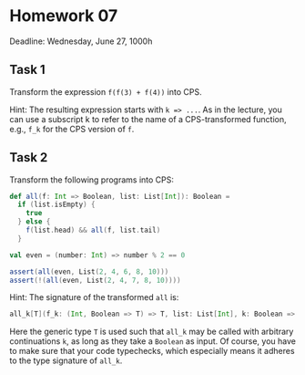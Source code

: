 # Homework 07

Deadline: Wednesday, June 27, 1000h

## Task 1

Transform the expression `f(f(3) + f(4))` into CPS.

Hint: The resulting expression starts with `k => ...`.
As in the lecture, you can use a subscript k to refer to the name of a CPS-transformed function, e.g., `f_k` for the CPS version of `f`.

## Task 2

Transform the following programs into CPS:

```scala
def all(f: Int => Boolean, list: List[Int]): Boolean =
  if (list.isEmpty) {
    true
  } else {
    f(list.head) && all(f, list.tail)
  }

val even = (number: Int) => number % 2 == 0

assert(all(even, List(2, 4, 6, 8, 10)))
assert(!(all(even, List(2, 4, 7, 8, 10))))
```

Hint: The signature of the transformed `all` is:
```scala
all_k[T](f_k: (Int, Boolean => T) => T, list: List[Int], k: Boolean => T): Boolean
```
Here the generic type `T` is used such that `all_k` may be called with arbitrary continuations `k`, as long as they take a `Boolean` as input. Of course, you have to make sure that your code typechecks, which especially means it adheres to the type signature of `all_k`.
